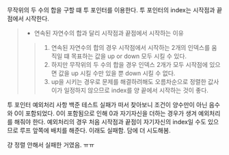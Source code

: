 무작위의 두 수의 합을 구할 떄 투 포인터를 이용한다.
투 포인터의 index는 시작점과 끝점에서 시작한다.
> - 연속된 자연수의 합과 달리 시작점과 끝점에서 시작하는 이유
>> 1. 연속된 자연수의 합의 경우 시작점에서 시작하는 2개의 인덱스를 움직일 떄 목표하는 값을 up or down 모두 시킬 수 있다.
>> 2. 하지만 무작위의 두 수의 합을 경우 인덱스 2개가 모두 시작점에 있으면 값을 up 시킬 수만 있을 뿐 down 시킬 수 없다.
>> 3. up을 시키는 경우로 문제를 해결하려해도 오름차순으로 정렬한 값사이가 일정하지 않으므로 index를 양 끝에서 시작하는 것이 좋다.

투 포인터 예외처리 사항
백준 테스트 실패가 떠서 찾아보니 조건이 양수만이 아닌 음수와 0이 포함되었다.
0이 포함됨으로 인해 0과 자기자신을 더하는 경우가 생겨 예외처리를 해줘야 한다.
예외처리의 경우 처음 시작점과 끝점이 자기자신의 index일 수도 있으므로 루프 앞쪽에 배치를 해준다.
이래도 실패함. 담에 더 시도해봄.

걍 정렬 안해서 실패한 거였음. ㅠㅠ
